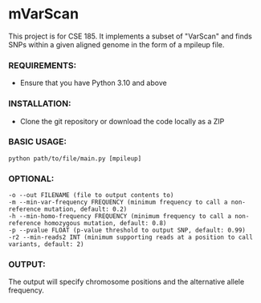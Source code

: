 # mVarScan

This project is for CSE 185. It implements a subset of "VarScan" and finds SNPs within a given aligned genome in the form of a mpileup file.

### REQUIREMENTS:
- Ensure that you have Python 3.10 and above

### INSTALLATION:
- Clone the git repository or download the code locally as a ZIP

### BASIC USAGE:
    python path/to/file/main.py [mpileup]

### OPTIONAL:
    -o --out FILENAME (file to output contents to)
    -m --min-var-frequency FREQUENCY (minimum frequency to call a non-reference mutation, default: 0.2)
    -h --min-homo-frequency FREQUENCY (minimum frequency to call a non-reference homozygous mutation, default: 0.8)
    -p --pvalue FLOAT (p-value threshold to output SNP, default: 0.99)
    -r2 --min-reads2 INT (minimum supporting reads at a position to call variants, default: 2)

### OUTPUT:
The output will specify chromosome positions and the alternative allele frequency.
